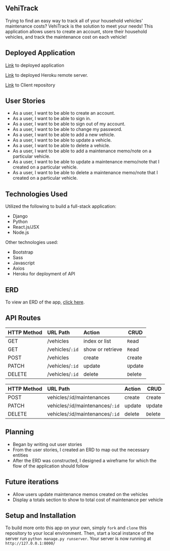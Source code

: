 ## VehiTrack
Trying to find an easy way to track all of your household vehicles' maintenance costs? VehiTrack is the solution to meet your needs! This application allows users to create an account, store their household vehicles, and track the maintenance cost on each vehicle!

## Deployed Application

[Link]() to deployed application

[Link]() to deployed Heroku remote server.

[Link](https://github.com/BrittGitHub/VehiTrack_Client) to Client repository

## User Stories
* As a user, I want to be able to create an account.
* As a user, I want to be able to sign in.
* As a user, I want to be able to sign out of my account.
* As a user, I want to be able to change my password.
* As a user, I want to be able to add a new vehicle.
* As a user, I want to be able to update a vehicle.
* As a user, I want to be able to delete a vehicle.
* As a user, I want to be able to add a maintenance memo/note on a particular vehicle.
* As a user, I want to be able to update a maintenance memo/note that I created on a particular vehicle.
* As a user, I want to be able to delete a maintenance memo/note that I created on a particular vehicle.

## Technologies Used

Utilized the following to build a full-stack application:
* Django
* Python
* React.js/JSX
* Node.js

Other technologies used:
* Bootstrap
* Sass
* Javascript
* Axios
* Heroku for deployment of API

## ERD

To view an ERD of the app, [click here](/VehiTrack_ERD.png).

## API Routes

| HTTP Method   | URL Path        | Action           | CRUD     |
|:--------------|:----------------|:-----------------|----------|
| GET           | /vehicles       | index or list    | `R`ead   |
| GET           | /vehicles/`:id` | show or retrieve | `R`ead   |
| POST          | /vehicles       | create           | `C`reate |
| PATCH         | /vehicles/`:id` | update           | `U`pdate |
| DELETE        | /vehicles/`:id` | delete           | `D`elete |


| HTTP Method   | URL Path                        | Action           | CRUD     |
|:--------------|:--------------------------------|:-----------------|----------|
| POST          | vehicles/:id/maintenances       | create           | `C`reate |
| PATCH         | vehicles/:id/maintenances/`:id` | update           | `U`pdate |
| DELETE        | vehicles/:id/maintenances/`:id` | delete           | `D`elete |

## Planning

* Began by writing out user stories
* From the user stories, I created an ERD to map out the necessary entities
* After the ERD was constructed, I designed a wireframe for which the flow of the application should follow

## Future iterations
* Allow users update maintenance memos created on the vehicles
* Display a totals section to show to total cost of maintenance per vehicle

## Setup and Installation
To build more onto this app on your own, simply `fork` and `clone` this repository to your local environment. Then, start a local instance of the server run  `python manage.py runserver`. Your server is now running at `http://127.0.0.1:8000/`
